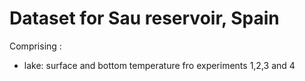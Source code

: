 # Dataset for Sau reservoir, Spain

Comprising :

- lake: surface and bottom temperature fro experiments 1,2,3 and 4

